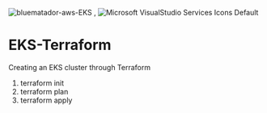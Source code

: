 
![bluematador-aws-EKS](https://user-images.githubusercontent.com/76791648/138469968-4d129952-2dc9-4754-8462-5e4443781da0.jpeg) , ![Microsoft VisualStudio Services Icons Default](https://user-images.githubusercontent.com/76791648/138470188-d16cc187-f7bd-4a56-bc1e-d5fff42a7941.jpeg)


# EKS-Terraform
Creating an EKS cluster through Terraform

1. terraform init
2. terraform plan
3. terraform apply



